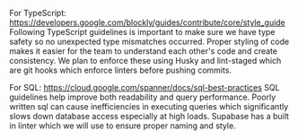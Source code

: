 For TypeScript:
https://developers.google.com/blockly/guides/contribute/core/style_guide
Following TypeScript guidelines is important to make sure we have type safety so no unexpected type mismatches occurred. Proper styling of code makes it easier for the team to understand each other's code and create consistency. We plan to enforce these using Husky and lint-staged which are git hooks which enforce linters before pushing commits.

For SQL:
https://cloud.google.com/spanner/docs/sql-best-practices
SQL guidelines help improve both readability and query performance. Poorly written sql can cause inefficiencies in executing queries which significantly slows down database access especially at high loads. Supabase has a built in linter which we will use to ensure proper naming and style.
